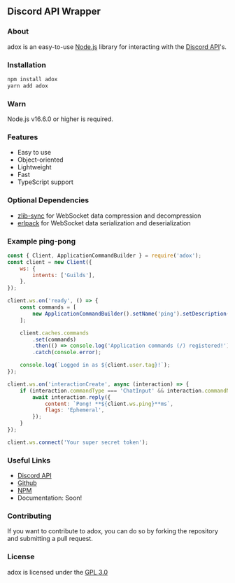 ## Discord API Wrapper

### About

adox is an easy-to-use [Node.js](https://nodejs.org/) library for interacting with the [Discord API](https://discord.com/developers/docs/)'s.

### Installation

```bash
npm install adox
yarn add adox
```

### Warn

Node.js v16.6.0 or higher is required.

### Features

-   Easy to use
-   Object-oriented
-   Lightweight
-   Fast
-   TypeScript support

### Optional Dependencies

-   [zlib-sync](https://www.npmjs.com/package/zlib-sync) for WebSocket data compression and decompression
-   [erlpack](https://www.npmjs.com/package/erlpack) for WebSocket data serialization and deserialization

### Example ping-pong

```js
const { Client, ApplicationCommandBuilder } = require('adox');
const client = new Client({
    ws: {
        intents: ['Guilds'],
    },
});

client.ws.on('ready', () => {
    const commands = [
        new ApplicationCommandBuilder().setName('ping').setDescription('Replies with pong!'),
    ];

    client.caches.commands
        .set(commands)
        .then(() => console.log('Application commands (/) registered!'))
        .catch(console.error);

    console.log(`Logged in as ${client.user.tag}!`);
});

client.ws.on('interactionCreate', async (interaction) => {
    if (interaction.commandType === 'ChatInput' && interaction.commandName === 'ping') {
        await interaction.reply({
            content: `Pong! **${client.ws.ping}**ms`,
            flags: 'Ephemeral',
        });
    }
});

client.ws.connect('Your super secret token');
```

### Useful Links

-   [Discord API](https://discord.com/developers/docs/)
-   [Github](https://github.com/deliever42/adox)
-   [NPM](https://www.npmjs.com/package/adox)
-   Documentation: Soon!

### Contributing

If you want to contribute to adox, you can do so by forking the repository and submitting a pull request.

### License

adox is licensed under the [GPL 3.0](https://en.wikipedia.org/wiki/GNU_General_Public_License#Version_3)